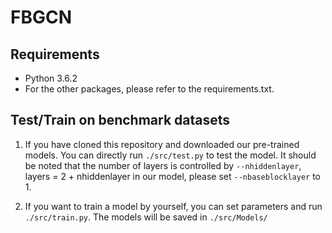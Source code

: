 # FBGCN

## Requirements

  * Python 3.6.2
  * For the other packages, please refer to the requirements.txt.

## Test/Train on benchmark datasets

1. If you have cloned this repository and downloaded our pre-trained models. You can directly run `./src/test.py` to test the model. It should be noted that the number of layers is controlled by  `--nhiddenlayer`, layers = 2 + nhiddenlayer in our model, please set `--nbaseblocklayer` to 1.

2. If you want to train a model by yourself, you can set parameters and run `./src/train.py`. The models will be saved in `./src/Models/`